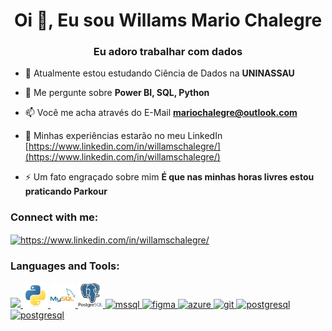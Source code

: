 <h1 align="center">Oi 👋, Eu sou Willams Mario Chalegre</h1>
<h3 align="center">Eu adoro trabalhar com dados</h3>

- 🌱 Atualmente estou estudando Ciência de Dados na **UNINASSAU**

- 💬 Me pergunte sobre **Power BI, SQL, Python**

- 📫 Você me acha através do E-Mail **mariochalegre@outlook.com**

- 📄 Minhas experiências estarão no meu LinkedIn [https://www.linkedin.com/in/willamschalegre/](https://www.linkedin.com/in/willamschalegre/)

- ⚡ Um fato engraçado sobre mim **É que nas minhas horas livres estou praticando Parkour**

<h3 align="left">Connect with me:</h3>
<p align="left">
<a href="https://linkedin.com/in/https://www.linkedin.com/in/willamschalegre/" target="blank"><img align="center" src="https://raw.githubusercontent.com/rahuldkjain/github-profile-readme-generator/master/src/images/icons/Social/linked-in-alt.svg" alt="https://www.linkedin.com/in/willamschalegre/" height="30" width="40" /></a>
</p>

<h3 align="left">Languages and Tools:</h3>
<a href="https://powerbi.microsoft.com/en-in/" target="_blank" rel="noreferrer"> <img src="https://user-images.githubusercontent.com/97466027/215237917-4d18f25a-240e-4899-a01d-eb37b6a2a3fd.png" height="40"/> </a>
<a href="https://www.python.org" target="_blank" rel="noreferrer"> <img src="https://raw.githubusercontent.com/devicons/devicon/master/icons/python/python-original.svg" alt="python" width="40" height="40"/> </a>
<a href="https://www.mysql.com/" target="_blank" rel="noreferrer"> <img src="https://raw.githubusercontent.com/devicons/devicon/master/icons/mysql/mysql-original-wordmark.svg" alt="mysql" width="40" height="40"/> </a>
<a href="https://www.postgresql.org" target="_blank" rel="noreferrer"> <img src="https://raw.githubusercontent.com/devicons/devicon/master/icons/postgresql/postgresql-original-wordmark.svg" alt="postgresql" width="40" height="40"/> </a> 
<a href="https://www.microsoft.com/en-us/sql-server" target="_blank" rel="noreferrer"> <img src="https://www.svgrepo.com/show/303229/microsoft-sql-server-logo.svg" alt="mssql" width="40" height="40"/> </a>
<a href="https://www.figma.com/" target="_blank" rel="noreferrer"> <img src="https://www.vectorlogo.zone/logos/figma/figma-icon.svg" alt="figma" width="40" height="40"/> </a>
<a href="https://azure.microsoft.com/en-in/" target="_blank" rel="noreferrer"> <img src="https://www.vectorlogo.zone/logos/microsoft_azure/microsoft_azure-icon.svg" alt="azure" width="40" height="40"/>  
<a href="https://git-scm.com/" target="_blank" rel="noreferrer"> <img src="https://www.vectorlogo.zone/logos/git-scm/git-scm-icon.svg" alt="git" width="40" height="40"/> </a> 
<a href="https://analytics.google.com/" target="_blank" rel="noreferrer"> <img src="https://www.gstatic.com/analytics-suite/header/suite/v2/ic_analytics.svg" alt="postgresql" width="40" height="40"/> </a> 
<a href="https://jupyter.org/" target="_blank" rel="noreferrer"> <img src="https://upload.wikimedia.org/wikipedia/commons/3/38/Jupyter_logo.svg" alt="postgresql" width="40" height="40"/> </a> 
